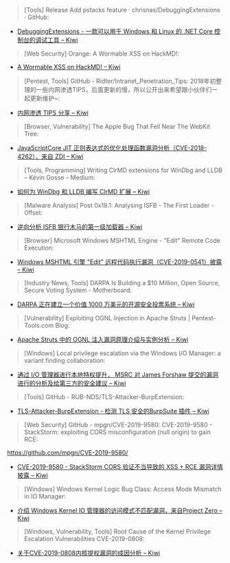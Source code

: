 > [Tools] Release Add pstacks feature · chrisnas/DebuggingExtensions · GitHub: 

* [DebuggingExtensions - 一款可以用于 Windows 和 Linux 的 .NET Core 控制台的调试工具 – Kiwi](https://github.com/chrisnas/DebuggingExtensions/releases/tag/v1.6)

> [Web Security] Orange: A Wormable XSS on HackMD!: 

* [A Wormable XSS on HackMD! – Kiwi](https://blog.orange.tw/2019/03/a-wormable-xss-on-hackmd.html)

> [Pentest, Tools] GitHub - Ridter/Intranet_Penetration_Tips: 
> 2018年初整理的一些内网渗透TIPS，后面更新的慢，所以公开出来希望跟小伙伴们一起更新维护~: 

* [内网渗透 TIPS 分享  – Kiwi](https://github.com/Ridter/Intranet_Penetration_Tips)

> [Browser, Vulnerability] The Apple Bug That Fell Near The WebKit Tree: 

* [JavaScriptCore JIT 正则表达式的优化处理函数漏洞分析（CVE-2018-4262），来自 ZDI – Kiwi](https://www.thezdi.com/blog/2019/3/14/the-apple-bug-that-fell-near-the-webkit-tree)

> [Tools, Programming] Writing ClrMD extensions for WinDbg and LLDB – Kévin Gosse – Medium:

* [如何为 WinDbg 和 LLDB 编写 ClrMD 扩展 – Kiwi](https://medium.com/@kevingosse/writing-clrmd-extensions-for-windbg-and-lldb-916427956f66)

> [Malware Analysis] Post 0x18.1: Analysing ISFB - The First Loader - 0ffset: 

* [ 逆向分析 ISFB 银行木马的第一级加载器  – Kiwi](https://0ffset.net/reverse-engineering/malware-analysis/analysing-isfb-loader/)

> [Browser] Microsoft Windows MSHTML Engine - "Edit" Remote Code Execution: 

* [Windows MSHTML 引擎 "Edit" 远程代码执行漏洞（CVE-2019-0541）披露 – Kiwi](https://www.exploit-db.com/exploits/46536)

> [Industry News, Tools] DARPA Is Building a $10 Million, Open Source, Secure Voting System - Motherboard: 

* [DARPA 正在建立一个价值 1000 万美元的开源安全投票系统 – Kiwi](https://motherboard.vice.com/en_us/article/yw84q7/darpa-is-building-a-dollar10-million-open-source-secure-voting-system)

> [Vulnerability] Exploiting OGNL Injection in Apache Struts | Pentest-Tools.com Blog: 

* [Apache Struts 中的 OGNL 注入漏洞原理介绍与实例分析  – Kiwi](https://pentest-tools.com/blog/exploiting-ognl-injection-in-apache-struts/)

> [Windows] Local privilege escalation via the Windows I/O Manager: a variant finding collaboration: 

* [通过 I/O 管理器进行本地特权提升， MSRC 对 James Forshaw 提交的漏洞进行的分析及给第三方的安全建议 – Kiwi](https://blogs.technet.microsoft.com/srd/2019/03/14/local-privilege-escalation-via-the-windows-i-o-manager-a-variant-finding-collaboration/)

> [Tools] GitHub - RUB-NDS/TLS-Attacker-BurpExtension: 

* [TLS-Attacker-BurpExtension - 检测 TLS 安全的BurpSuite 插件  – Kiwi](https://github.com/RUB-NDS/TLS-Attacker-BurpExtension)

> [Web Security] GitHub - mpgn/CVE-2019-9580: CVE-2019-9580 - StackStorm: exploiting CORS misconfiguration (null origin) to gain RCE: 

https://github.com/mpgn/CVE-2019-9580/

* [CVE-2019-9580 - StackStorm CORS 验证不当导致的 XSS + RCE 漏洞详情披露  – Kiwi]()

> [Windows] Windows Kernel Logic Bug Class: Access Mode Mismatch in IO Manager: 

* [介绍 Windows Kernel IO 管理器的访问模式不匹配漏洞，来自Project Zero  – Kiwi](https://googleprojectzero.blogspot.com/2019/03/windows-kernel-logic-bug-class-access.html)

> [Windows, Vulnerability, Tools] Root Cause of the Kernel Privilege Escalation Vulnerabilities CVE-2019-0808: 

* [关于CVE-2019-0808内核提权漏洞的成因分析 – Kiwi](http://blogs.360.cn/post/RootCause_CVE-2019-0808_EN.html)
